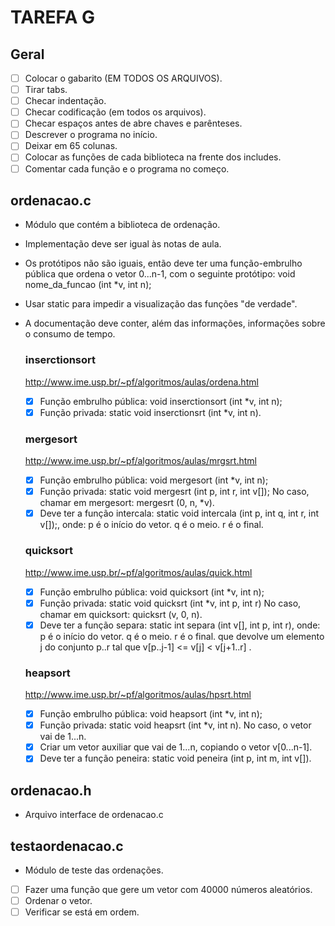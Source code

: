TAREFA G
========

## Geral

- [ ] Colocar o gabarito (EM TODOS OS ARQUIVOS).
- [ ] Tirar tabs.
- [ ] Checar indentação.
- [ ] Checar codificação (em todos os arquivos).
- [ ] Checar espaços antes de abre chaves e parênteses.
- [ ] Descrever o programa no início.
- [ ] Deixar em 65 colunas.
- [ ] Colocar as funções de cada biblioteca na frente dos includes.
- [ ] Comentar cada função e o programa no começo.

## ordenacao.c

- Módulo que contém a biblioteca de ordenação.
- Implementação deve ser igual às notas de aula.
- Os protótipos não são iguais, então deve ter uma função-embrulho pública que ordena o vetor 0...n-1, com o seguinte protótipo:
	void nome_da_funcao (int *v, int n);
- Usar static para impedir a visualização das funções "de verdade".
- A documentação deve conter, além das informações, informações sobre o consumo de tempo.

	### inserctionsort

	http://www.ime.usp.br/~pf/algoritmos/aulas/ordena.html
	- [x] Função embrulho pública: void inserctionsort (int *v, int n);
	- [x] Função privada: static void inserctionsrt (int *v, int n).

	### mergesort

	http://www.ime.usp.br/~pf/algoritmos/aulas/mrgsrt.html
	- [x] Função embrulho pública: void mergesort (int *v, int n);
	- [x] Função privada: static void mergesrt (int p, int r, int v[]);
		No caso, chamar em mergesort: mergesrt (0, n, *v).
	- [x] Deve ter a função intercala:
		static void intercala (int p, int q, int r, int v[]);, onde:
			p é o início do vetor.
			q é o meio.
			r é o final.

	### quicksort

	http://www.ime.usp.br/~pf/algoritmos/aulas/quick.html
	- [x] Função embrulho pública: void quicksort (int *v, int n);
	- [x] Função privada: static void quicksrt (int *v, int p, int r)
		No caso, chamar em quicksort: quicksrt (v, 0, n).
	- [x] Deve ter a função separa:
		static int separa (int v[], int p, int r), onde:
			p é o início do vetor.
			q é o meio.
			r é o final.
		que devolve um elemento j do conjunto p..r tal que
			v[p..j-1] <= v[j] < v[j+1..r] .		

	### heapsort

	http://www.ime.usp.br/~pf/algoritmos/aulas/hpsrt.html
	- [x] Função embrulho pública: void heapsort (int *v, int n);
	- [x] Função privada: static void heapsrt (int *v, int n).
		No caso, o vetor vai de 1...n.
	- [x] Criar um vetor auxiliar que vai de 1...n, copiando o vetor v[0...n-1].
	- [x] Deve ter a função peneira:
		static void peneira (int p, int m, int v[]).

## ordenacao.h

- Arquivo interface de ordenacao.c

## testaordenacao.c

- Módulo de teste das ordenações.

- [ ] Fazer uma função que gere um vetor com 40000 números aleatórios.
- [ ] Ordenar o vetor.
- [ ] Verificar se está em ordem.
